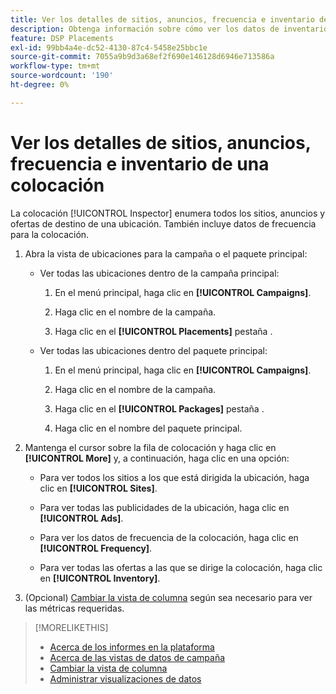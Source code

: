 ```yaml
---
title: Ver los detalles de sitios, anuncios, frecuencia e inventario de una colocación
description: Obtenga información sobre cómo ver los datos de inventario, la frecuencia y los sitios de destino de una ubicación.
feature: DSP Placements
exl-id: 99bb4a4e-dc52-4130-87c4-5458e25bbc1e
source-git-commit: 7055a9b9d3a68ef2f690e146128d6946e713586a
workflow-type: tm+mt
source-wordcount: '190'
ht-degree: 0%

---
```


# Ver los detalles de sitios, anuncios, frecuencia e inventario de una colocación

La colocación [!UICONTROL Inspector] enumera todos los sitios, anuncios y ofertas de destino de una ubicación. También incluye datos de frecuencia para la colocación.

1. Abra la vista de ubicaciones para la campaña o el paquete principal:

   * Ver todas las ubicaciones dentro de la campaña principal:

      1. En el menú principal, haga clic en **[!UICONTROL Campaigns]**.

      1. Haga clic en el nombre de la campaña.

      1. Haga clic en el **[!UICONTROL Placements]** pestaña .
   * Ver todas las ubicaciones dentro del paquete principal:

      1. En el menú principal, haga clic en **[!UICONTROL Campaigns]**.

      1. Haga clic en el nombre de la campaña.

      1. Haga clic en el **[!UICONTROL Packages]** pestaña .

      1. Haga clic en el nombre del paquete principal.


1. Mantenga el cursor sobre la fila de colocación y haga clic en **[!UICONTROL More]** y, a continuación, haga clic en una opción:

   * Para ver todos los sitios a los que está dirigida la ubicación, haga clic en **[!UICONTROL Sites]**.

   * Para ver todas las publicidades de la ubicación, haga clic en **[!UICONTROL Ads]**.

   * Para ver los datos de frecuencia de la colocación, haga clic en **[!UICONTROL Frequency]**.

   * Para ver todas las ofertas a las que se dirige la colocación, haga clic en **[!UICONTROL Inventory]**.

1. (Opcional) [Cambiar la vista de columna](column-view-change.md) según sea necesario para ver las métricas requeridas.

>[!MORELIKETHIS]
>
>* [Acerca de los informes en la plataforma](campaign-reports-about.md)
>* [Acerca de las vistas de datos de campaña](campaign-data-views-about.md)
>* [Cambiar la vista de columna](column-view-change.md)
>* [Administrar visualizaciones de datos](campaign-data-visualization-manage.md)

